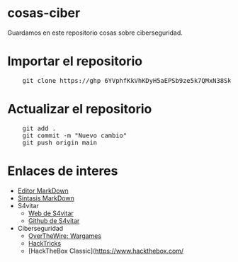 # cosas-ciber

Guardamos en este repositorio cosas sobre ciberseguridad.

Importar el repositorio
======

<pre>
	git clone https://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@github.com/jamunoz412/cosas-ciber.git
</pre>

Actualizar el repositorio
======
<pre>
	git add .
	git commit -m "Nuevo cambio"
	git push origin main
</pre>

Enlaces de interes
======

* [Editor MarkDown](https://mark.reaper.im/) 
* [Sintasis MarkDown](https://markdown.es/sintaxis-markdown/) 
* S4vitar
    * [Web de S4vitar](https://s4vitar.github.io/)
    * [Github de S4vitar](https://github.com/s4vitar)
 * Ciberseguridad
     * [OverTheWire: Wargames](https://overthewire.org/wargames/)   
     * [HackTricks](https://book.hacktricks.xyz/welcome/readme)   
     * [HackTheBox Classic](https://www.hackthebox.com/